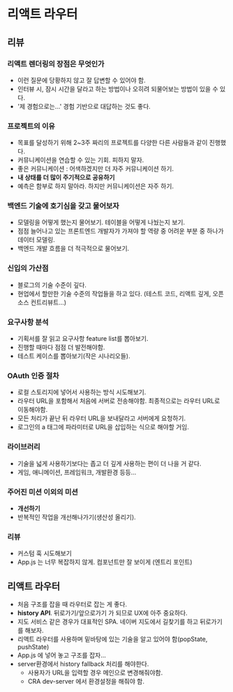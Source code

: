 # 리액트 라우터

## 리뷰

### 리액트 렌더링의 장점은 무엇인가

* 이런 질문에 당황하지 않고 잘 답변할 수 있어야 함.
* 인터뷰 시, 잠시 시간을 달라고 하는 방법이나 오히려 되물어보는 방법이 있을 수 있다.
* '제 경험으로는...' 경험 기반으로 대답하는 것도 좋다.

### 프로젝트의 이유

* 목표를 달성하기 위해 2~3주 짜리의 프로젝트를 다양한 다른 사람들과 같이 진행했다.
* 커뮤니케이션을 연습할 수 있는 기회. 피하지 말자.
* 좋은 커뮤니케이션 : 어색하겠지만 더 자주 커뮤니케이션 하기.
* **내 상태를 더 많이 주기적으로 공유하기**
* 예측은 함부로 하지 말아라. 하지만 커뮤니케이션은 자주 하기.

### 백엔드 기술에 호기심을 갖고 물어보자

* 모델링을 어떻게 했는지 물어보기. 테이블을 어떻게 나눴는지 보기.
* 점점 늘어나고 있는 프론트엔드 개발자가 가져야 할 역량 중 어려운 부분 중 하나가 데이터 모델링.
* 백엔드 개발 흐름을 더 적극적으로 물어보기.

### 신입의 가산점

* 블로그의 기술 수준이 깊다.
* 현업에서 할만한 기술 수준의 작업들을 하고 있다. \(테스트 코드, 리액트 깊게, 오픈소스 컨트리뷰트...\)

### 요구사항 분석

* 기획서를 잘 읽고 요구사항 feature list를 뽑아보기.
* 진행할 때마다 점점 더 발전해야함.
* 테스트 케이스를 뽑아보기\(작은 시나리오들\).

### OAuth 인증 절차

* 로컬 스토리지에 넣어서 사용하는 방식 시도해보기.
* 라우터 URL을 포함해서 처음에 서버로 전송해야함. 최종적으로는 라우터 URL로 이동해야함.
* 모든 처리가 끝난 뒤 라우터 URL을 보내달라고 서버에게 요청하기.
* 로그인의 a 태그에 파라미터로 URL을 삽입하는 식으로 해야할 거임.

### 라이브러리

* 기술을 넓게 사용하기보다는 좁고 더 깊게 사용하는 편이 더 나을 거 같다.
* 게임, 애니메이션, 프레임워크, 개발환경 등등...

### 주어진 미션 이외의 미션

* **개선하기**
* 반복적인 작업을 개선해나가기\(생산성 올리기\).

### 리뷰

* 커스텀 훅 시도해보기
* App.js 는 너무 복잡하지 않게. 컴포넌트만 잘 보이게 \(엔트리 포인트\)

## 리액트 라우터

* 처음 구조를 잡을 때 라우터로 잡는 게 좋다.
* **history API**. 뒤로가기/앞으로가기 가 되므로 UX에 아주 중요하다.
* 지도 서비스 같은 경우가 대표적인 SPA. 네이버 지도에서 길찾기를 하고 뒤로가기를 해보자.
* 리액트 라우터를 사용하며 밑바탕에 있는 기술을 알고 있어야 함\(popState, pushState\)
* App.js 에 넣어 놓고 구조를 잡자...
* server환경에서 history fallback 처리를 해야한다.
  * 사용자가 URL을 입력할 경우 메인으로 변경해줘야함.
  * CRA dev-server 에서 환경설정을 해줘야 함.

